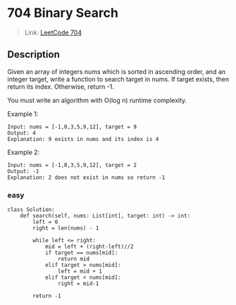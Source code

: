 # 704 Binary Search
 > Link: [LeetCode 704](https://leetcode.com/problems/binary-search/description/)
 ## Description
Given an array of integers nums which is sorted in ascending order, and an integer target, write a function to search target in nums. If target exists, then return its index. Otherwise, return -1.

You must write an algorithm with O(log n) runtime complexity.

Example 1:
```
Input: nums = [-1,0,3,5,9,12], target = 9
Output: 4
Explanation: 9 exists in nums and its index is 4
```
Example 2:
```
Input: nums = [-1,0,3,5,9,12], target = 2
Output: -1
Explanation: 2 does not exist in nums so return -1
```
### easy
```
class Solution:
    def search(self, nums: List[int], target: int) -> int:
        left = 0
        right = len(nums) - 1
        
        while left <= right:
            mid = left + (right-left)//2
            if target == nums[mid]:
                return mid
            elif target > nums[mid]:
                left = mid + 1
            elif target < nums[mid]:
                right = mid-1
            
        return -1
```
